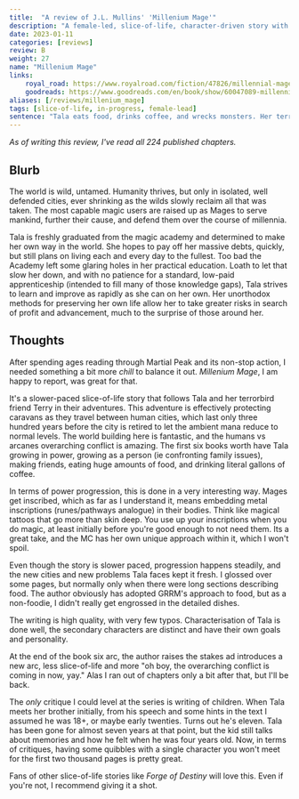 ```yaml
---
title:  "A review of J.L. Mullins' 'Millenium Mage'"
description: "A female-led, slice-of-life, character-driven story with a unique magic system and worldbuilding."
date: 2023-01-11
categories: [reviews]
review: B
weight: 27
name: "Millenium Mage"
links:
    royal_road: https://www.royalroad.com/fiction/47826/millennial-mage-a-slice-of-life-progression-fantasy
    goodreads: https://www.goodreads.com/en/book/show/60047089-millennial-mage
aliases: [/reviews/millenium_mage]
tags: [slice-of-life, in-progress, female-lead]
sentence: "Tala eats food, drinks coffee, and wrecks monsters. Her terrorbird helps. Thanks Terry."
---
```


*As of writing this review, I've read all 224 published chapters.*

## Blurb


The world is wild, untamed. Humanity thrives, but only in isolated, well defended cities, ever shrinking as the wilds slowly reclaim all that was taken. The most capable magic users are raised up as Mages to serve mankind, further their cause, and defend them over the course of millennia.

Tala is freshly graduated from the magic academy and determined to make her own way in the world. She hopes to pay off her massive debts, quickly, but still plans on living each and every day to the fullest. Too bad the Academy left some glaring holes in her practical education. Loath to let that slow her down, and with no patience for a standard, low-paid apprenticeship (intended to fill many of those knowledge gaps), Tala strives to learn and improve as rapidly as she can on her own. Her unorthodox methods for preserving her own life allow her to take greater risks in search of profit and advancement, much to the surprise of those around her.

## Thoughts

After spending ages reading through Martial Peak and its non-stop action, I needed something a bit more *chill* to balance it out. *Millenium Mage*, I am happy to report, was great for that.

It's a slower-paced slice-of-life story that follows Tala and her terrorbird friend Terry in their adventures. This adventure is effectively protecting caravans as they travel between human cities, which last only three hundred years before the city is retired to let the ambient mana reduce to normal levels. The world building here is fantastic, and the humans vs arcanes overarching conflict is amazing. The first six books worth have Tala growing in power, growing as a person (ie confronting family issues), making friends, eating huge amounts of food, and drinking literal gallons of coffee.

In terms of power progression, this is done in a very interesting way. Mages get inscribed, which as far as I understand it, means embedding metal inscriptions (runes/pathways analogue) in their bodies. Think like magical tattoos that go more than skin deep. You use up your inscriptions when you do magic, at least initially before you're good enough to not need them. Its a great take, and the MC has her own unique approach within it, which I won't spoil. 

Even though the story is slower paced, progression happens steadily, and the new cities and new problems Tala faces kept it fresh. I glossed over some pages, but normally only when there were long sections describing food. The author obviously has adopted GRRM's approach to food, but as a non-foodie, I didn't really get engrossed in the detailed dishes.

The writing is high quality, with very few typos. Characterisation of Tala is done well, the secondary characters are distinct and have their own goals and personality. 

At the end of the book six arc, the author raises the stakes ad introduces a new arc, less slice-of-life and more "oh boy, the overarching conflict is coming in now, yay." Alas I ran out of chapters only a bit after that, but I'll be back.

The *only* critique I could level at the series is writing of children. When Tala meets her brother initially, from his speech and some hints in the text I assumed he was 18+, or maybe early twenties. Turns out he's eleven. Tala has been gone for almost seven years at that point, but the kid still talks about memories and how he felt when he was four years old. Now, in terms of critiques, having some quibbles with a single character you won't meet for the first two thousand pages is pretty great.

Fans of other slice-of-life stories like *Forge of Destiny* will love this. Even if you're not, I recommend giving it a shot.